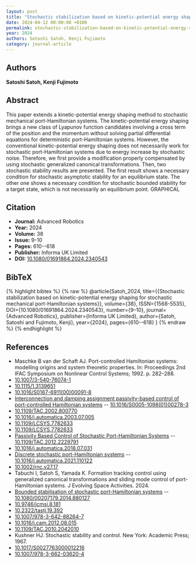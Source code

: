 ```yaml
---
layout: post
title: "Stochastic stabilization based on kinetic-potential energy shaping for stochastic mechanical port-Hamiltonian systems"
date: 2024-04-12 00:00:00 +0100
permalink: stochastic-stabilization-based-on-kinetic-potential-energy-shaping-for-stochastic-mechanical-port-hamiltonian-systems
year: 2024
authors: Satoshi Satoh, Kenji Fujimoto
category: journal-article
---
```

 
## Authors
**Satoshi Satoh, Kenji Fujimoto**
 
## Abstract
This paper extends a kinetic-potential energy shaping method to stochastic mechanical port-Hamiltonian systems. The kinetic-potential energy shaping brings a new class of Lyapunov function candidates involving a cross term of the position and the momentum without solving partial differential equations for deterministic port-Hamiltonian systems. However, the conventional kinetic-potential energy shaping does not necessarily work for stochastic port-Hamiltonian systems due to energy increase by stochastic noise. Therefore, we first provide a modification properly compensated by using stochastic generalized canonical transformations. Then, two stochastic stability results are presented. The first result shows a necessary condition for stochastic asymptotic stability for an equilibrium state. The other one shows a necessary condition for stochastic bounded stability for a target state, which is not necessarily an equilibrium point. GRAPHICAL 
 
## Citation
- **Journal:** Advanced Robotics
- **Year:** 2024
- **Volume:** 38
- **Issue:** 9-10
- **Pages:** 610--618
- **Publisher:** Informa UK Limited
- **DOI:** [10.1080/01691864.2024.2340543](https://doi.org/10.1080/01691864.2024.2340543)
 
## BibTeX
{% highlight bibtex %}
{% raw %}
@article{Satoh_2024,
  title={{Stochastic stabilization based on kinetic-potential energy shaping for stochastic mechanical port-Hamiltonian systems}},
  volume={38},
  ISSN={1568-5535},
  DOI={10.1080/01691864.2024.2340543},
  number={9–10},
  journal={Advanced Robotics},
  publisher={Informa UK Limited},
  author={Satoh, Satoshi and Fujimoto, Kenji},
  year={2024},
  pages={610--618}
}
{% endraw %}
{% endhighlight %}
 
## References
- Maschke B van der Schaft AJ. Port-controlled Hamiltonian systems: modelling origins and system theoretic properties. In: Proceedings 2nd IFAC Symposium on Nonlinear Control Systems; 1992. p. 282–288.
- [10.1007/3-540-76074-1](https://doi.org/10.1007/3-540-76074-1)
- [10.1115/1.3139651](https://doi.org/10.1115/1.3139651)
- [10.1016/S0167-6911(00)00091-8](https://doi.org/10.1016/S0167-6911(00)00091-8)
- [Interconnection and damping assignment passivity-based control of port-controlled Hamiltonian systems](interconnection-and-damping-assignment-passivity-based-control-of-port-controlled-hamiltonian-systems) -- [10.1016/S0005-1098(01)00278-3](https://doi.org/10.1016/S0005-1098(01)00278-3)
- [10.1109/TAC.2002.800770](https://doi.org/10.1109/TAC.2002.800770)
- [10.1016/j.automatica.2003.07.005](https://doi.org/10.1016/j.automatica.2003.07.005)
- [10.1109/LCSYS.7782633](https://doi.org/10.1109/LCSYS.7782633)
- [10.1109/LCSYS.7782633](https://doi.org/10.1109/LCSYS.7782633)
- [Passivity Based Control of Stochastic Port-Hamiltonian Systems](passivity-based-control-of-stochastic-port-hamiltonian-systems) -- [10.1109/TAC.2012.2229791](https://doi.org/10.1109/TAC.2012.2229791)
- [10.1016/j.automatica.2018.07.031](https://doi.org/10.1016/j.automatica.2018.07.031)
- [Discrete stochastic port-Hamiltonian systems](discrete-stochastic-port-hamiltonian-systems) -- [10.1016/j.automatica.2021.110122](https://doi.org/10.1016/j.automatica.2021.110122)
- [10.1002/rnc.v27.17](https://doi.org/10.1002/rnc.v27.17)
- Tabuchi I, Satoh S, Yamada K. Formation tracking control using generalized canonical transformations and sliding mode control of port-Hamiltonian systems. J Evolving Space Activities. 2024.
- [Bounded stabilisation of stochastic port-Hamiltonian systems](bounded-stabilisation-of-stochastic-port-hamiltonian-systems) -- [10.1080/00207179.2014.880127](https://doi.org/10.1080/00207179.2014.880127)
- [10.9746/jcmsi.8.181](https://doi.org/10.9746/jcmsi.8.181)
- [10.2322/tastj.19.392](https://doi.org/10.2322/tastj.19.392)
- [10.1007/978-3-642-88264-7](https://doi.org/10.1007/978-3-642-88264-7)
- [10.1016/j.cam.2012.08.015](https://doi.org/10.1016/j.cam.2012.08.015)
- [10.1109/TAC.2010.2042010](https://doi.org/10.1109/TAC.2010.2042010)
- Kushner HJ. Stochastic stability and control. New York: Academic Press; 1967.
- [10.1017/S0027763000012216](https://doi.org/10.1017/S0027763000012216)
- [10.1007/978-3-662-03620-4](https://doi.org/10.1007/978-3-662-03620-4)

